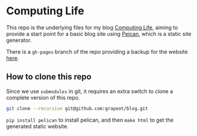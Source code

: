 # Computing Life

This repo is the underlying files for my blog [Computing Life](http://grapeot.me/), aiming to provide a start point for a basic blog site using [Peican](https://github.com/getpelican/pelican/), which is a static site generator.

There is a `gh-pages` branch of the repo providing a backup for the website [here](http://grapeot.github.io/blog/).

## How to clone this repo

Since we use `submodules` in git, it requires an extra switch to clone a complete version of this repo.

```bash
git clone --recursive git@github.com:grapeot/blog.git 
```

`pip install pelican` to install pelican, and then `make html` to get the generated static website.
